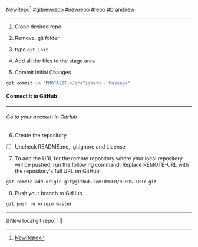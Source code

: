 NewRepo[^1]
#gitnewrepo #newrepo #repo #brandnew
***

1. Clone desired repo

2. Remove .git folder

3. type `git init`

4. Add all the files to the stage area

5. Commit initial Changes
```bash
git commit -m "MMOTA22T-<JiraTicket> - Message"
```

#### Connect it to GitHub
***
###### Go to your account in GitHub
6. Create the repository
- [ ] Uncheck README.me, .gitignore and License

7. To add the URL for the remote repository where your local repository will be pushed, run the following command. Replace REMOTE-URL with the repository's full URL on GitHub
```Bash
git remote add origin git@github.com:OWNER/REPOSITORY.git
```

8. Push your branch to GitHub
```PowerShell
git push -u origin master
```

***
[[New local git repo]] ||


[^1]: [NewRepo](https://kbroman.org/github_tutorial/pages/init.html)
